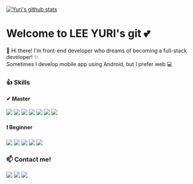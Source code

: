   [![Yuri's github stats](https://github-readme-stats.vercel.app/api?username=yurileeeee)](https://github.com/yurileeeee/github-readme-stats)
# Welcome to LEE YURI's git 💕
👋 Hi there! I'm front-end developer who dreams of becoming a full-stack developer! ✨
<br>Sometimes I develop mobile app using Android, but I prefer web 💻

### 👍 Skills
#### ✔ Master
<img src="https://img.shields.io/badge/HTML-E34F26?style=flat-square&logo=HTML5&logoColor=white"/> <img src="https://img.shields.io/badge/CSS-1572B6?style=flat-square&logo=CSS3&logoColor=white"/> <img src="https://img.shields.io/badge/JavaScript-F7DF1E?style=flat-square&logo=JavaScript&logoColor=white"/> <img src="https://img.shields.io/badge/Java-007396?style=flat-square&logo=Java&logoColor=white"/> <img src="https://img.shields.io/badge/Python-3776AB?style=flat-square&logo=Python&logoColor=white"/> <img src="https://img.shields.io/badge/Git-F05032?style=flat-square&logo=Git&logoColor=white"/> <img src="https://img.shields.io/badge/Android-3DDC84?style=flat-square&logo=Android&logoColor=white"/>

#### ❗  Beginner
<img src="https://img.shields.io/badge/React-61DAFB?style=flat-square&logo=React&logoColor=white"/> <img src="https://img.shields.io/badge/Vue.js-4FC08D?style=flat-square&logo=Vue.js&logoColor=white"/> <img src="https://img.shields.io/badge/TypeScript-3178C6?style=flat-square&logo=TypeScript&logoColor=white"/> <img src="https://img.shields.io/badge/Django-092E20?style=flat-square&logo=Django&logoColor=white"/> <img src="https://img.shields.io/badge/Node.js-339933?style=flat-square&logo=Node.js&logoColor=white"/>  

### 📫 Contact me!
[<img src="https://img.shields.io/badge/Notion-000000?style=flat-square&logo=Notion&logoColor=white"/>](https://www.notion.so/Study-72622de2552e4dd6b39e7d5601fa0792) [<img src="https://img.shields.io/badge/Gmail-EA4335?style=flat-square&logo=Gmail&logoColor=white"/>](mailto:yuriuniv@gmail.com) [<img src="https://img.shields.io/badge/LinkedIn-0A66C2?style=flat-square&logo=LinkedIn&logoColor=white"/>](https://www.linkedin.com/in/%EC%9C%A0%EB%A6%AC-%EC%9D%B4-515204216/)
